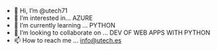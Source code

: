 - 👋 Hi, I’m @utech71
- 👀 I’m interested in... AZURE
- 🌱 I’m currently learning ... PYTHON
- 💞️ I’m looking to collaborate on ... DEV OF WEB APPS WITH PYTHON
- 📫 How to reach me ... info@utech.es

<!---
utech71/utech71 is a ✨ special ✨ repository because its `README.md` (this file) appears on your GitHub profile.
You can click the Preview link to take a look at your changes.
--->
